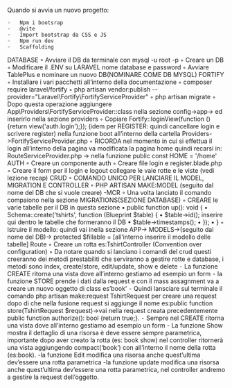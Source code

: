 Quando si avvia un nuovo progetto:

	◦	Npm i bootsrap
	◦	@vite
	◦	Import bootstrap da CSS e JS
	◦	Npm run dev
	◦	Scaffolding
DATABASE
	◦	Avviare il DB da terminale con mysql -u root -p
	◦	Creare un DB 
	◦	Modificare il .ENV su LARAVEL nome database e password
	◦	Avviare TablePlus e nominare un nuovo DB(NOMINARE COME DB MYSQL)
FORTIFY
	◦	Installare i vari pacchetti all’interno della documentazione
	◦	composer require laravel/fortify
	◦	php artisan vendor:publish --provider="Laravel\Fortify\FortifyServiceProvider"
	◦	php artisan migrate
	◦	Dopo questa operazione aggiungere App\Providers\FortifyServiceProvider::class nella sezione config->app-> ed inserirlo nella sezione providers
	◦	Copiare Fortify::loginView(function () {return view('auth.login');}); (idem per REGISTER: quindi cancellare login e scrivere register) nella funzione boot all’interno della cartella Providers->FortifyServiceProvider.php
	◦	RICORDA nel momento in cui si effettua il login all’interno della pagina va modificata la pagina home quindi recarsi in: RouteServiceProvider.php -> nella funzione public const HOME = '/home'
AUTH
	◦	Creare un componente auth
	◦	Creare file login e register.blade.php
	◦	Creare il form per il login e logout collegare le vaie rotte e le viste (vedi lezione recap)
CRUD
	◦	COMANDO UNICO PER LANCIARE IL MODEL, MIGRATION E CONTROLLER
	◦	PHP ARTISAN MAKE:MODEL  (seguito dal nome del DB che si vuole creare) -MCR
	◦	Una volta lanciato il comando compaiono nella sezione MIGRATIONS(SEZIONE DATABASE)
	◦	CREARE le varie tabelle per il DB in questa sezione 
	•	   public function up(): void {
	•	        Schema::create('tshirts', function (Blueprint $table) {
	•	            $table->id();
            		inserire qui dentro le tabelle che formeranno il DB
	•	            $table->timestamps();
	•	        });
	•	    }
	◦	 Istruire il modello: quindi vai inella sezione APP-> MODELS->(seguito dal nome del DB)-> protected $fillable = [all’interno inserire il modello delle tabelle]
Route
	◦	Creare un rotta es:TshirtController  (Convention over configuration)
	◦	Da notare quando si lanciano i comandi del crud questi creeranno dei metodi prestabiliti che serviranno a gestire rotte e database, i metodi sono index, create/store, edit/update, show e delete
	⁃	La funzione CREATE ritorna una vista dove all’interno gestiamo ad esempio un form 
	⁃	la funzione STORE prende i dati dalla request e con il mass assagnment va a creare un nuovo oggetto di class es’book’
	⁃	Quindi lansciare sul terminale il comando php artisan make:request TshirtRequest per creare una request dopo di che nella fusione request si aggiunge il nome es:public function store(TshirtRequest $request)->vai nella request creata precedentemente public function authorize(): bool {return true;}.
	⁃	Sempre nel CREATE ritorna una vista dove all’interno gestiamo ad esempio un form
	- La funzione Show mostra il dettaglio di una risorsa è deve essere sempre parametrica, importante dopo aver creato la rotta (es: book show) nel controller ritornerà una vista aggiungendo compact(‘book’) con all’interno il nome della rotta (es:book).
	-la funzione Edit modifica una risorsa anche quest’ultima dev’essere una rotta parametrica
	-la funzione update modifica una risorsa anche quest’ultima dev’essere una rotta parametrica, nel controller andremo a gestire la request dell’oggetto.




